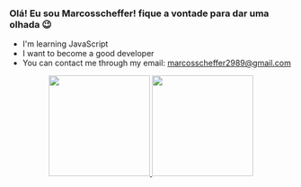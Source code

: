 ### Olá! Eu sou Marcosscheffer! fique a vontade para dar uma olhada 😉

- I'm learning JavaScript
- I want to become a good developer
- You can contact me through my email: marcosscheffer2989@gmail.com

<div align="center">
  <a href="https://github.com/marcosscheffer">
  <img height="180em" src="https://github-readme-stats.vercel.app/api?username=marcosscheffer&show_icons=true&theme=dracula&include_all_commits=true&count_private=true"/>
  <img height="180em" src="https://github-readme-stats.vercel.app/api/top-langs/?username=marcosscheffer&layout=compact&langs_count=7&theme=dracula"/>
</div>
